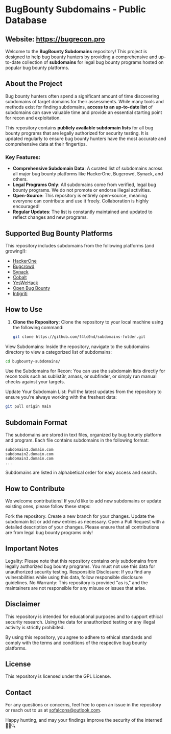# BugBounty Subdomains - Public Database
## Website: https://bugrecon.pro

Welcome to the **BugBounty Subdomains** repository! This project is designed to help bug bounty hunters by providing a comprehensive and up-to-date collection of **subdomains** for legal bug bounty programs hosted on popular bug bounty platforms.

## About the Project

Bug bounty hunters often spend a significant amount of time discovering subdomains of target domains for their assessments. While many tools and methods exist for finding subdomains, **access to an up-to-date list** of subdomains can save valuable time and provide an essential starting point for recon and exploitation.

This repository contains **publicly available subdomain lists** for all bug bounty programs that are legally authorized for security testing. It is updated regularly to ensure bug bounty hunters have the most accurate and comprehensive data at their fingertips.

### Key Features:
- **Comprehensive Subdomain Data**: A curated list of subdomains across all major bug bounty platforms like HackerOne, Bugcrowd, Synack, and others.
- **Legal Programs Only**: All subdomains come from verified, legal bug bounty programs. We do not promote or endorse illegal activities.
- **Open-Source**: This repository is entirely open-source, meaning everyone can contribute and use it freely. Collaboration is highly encouraged!
- **Regular Updates**: The list is constantly maintained and updated to reflect changes and new programs.

## Supported Bug Bounty Platforms

This repository includes subdomains from the following platforms (and growing!):
- [HackerOne](https://www.hackerone.com)
- [Bugcrowd](https://www.bugcrowd.com)
- [Synack](https://www.synack.com)
- [Cobalt](https://cobalt.io)
- [YesWeHack](https://www.yeswehack.com)
- [Open Bug Bounty](https://www.openbugbounty.org)
- [Intigriti](https://www.intigriti.com)

## How to Use

1. **Clone the Repository**: Clone the repository to your local machine using the following command:

   ```bash
   git clone https://github.com/f4lc0nd/subdomains-folder.git
View Subdomains: Inside the repository, navigate to the subdomains directory to view a categorized list of subdomains:

```bash
cd bugbounty-subdomains/
```

Use the Subdomains for Recon: You can use the subdomain lists directly for recon tools such as sublist3r, amass, or subfinder, or simply run manual checks against your targets.

Update Your Subdomain List: Pull the latest updates from the repository to ensure you're always working with the freshest data:

```bash
git pull origin main
```
## Subdomain Format
The subdomains are stored in text files, organized by bug bounty platform and program. Each file contains subdomains in the following format:

```text
subdomain1.domain.com
subdomain2.domain.com
subdomain3.domain.com
...
```
Subdomains are listed in alphabetical order for easy access and search.

## How to Contribute
We welcome contributions! If you'd like to add new subdomains or update existing ones, please follow these steps:

Fork the repository.
Create a new branch for your changes.
Update the subdomain list or add new entries as necessary.
Open a Pull Request with a detailed description of your changes.
Please ensure that all contributions are from legal bug bounty programs only!

## Important Notes
Legality: Please note that this repository contains only subdomains from legally authorized bug bounty programs. You must not use this data for unauthorized security testing.
Responsible Disclosure: If you find any vulnerabilities while using this data, follow responsible disclosure guidelines.
No Warranty: This repository is provided "as is," and the maintainers are not responsible for any misuse or issues that arise.

## Disclaimer
This repository is intended for educational purposes and to support ethical security research. Using the data for unauthorized testing or any illegal activity is strictly prohibited.

By using this repository, you agree to adhere to ethical standards and comply with the terms and conditions of the respective bug bounty platforms.

## License
This repository is licensed under the GPL License.

## Contact
For any questions or concerns, feel free to open an issue in the repository or reach out to us at sofalcons@outlook.com.

Happy hunting, and may your findings improve the security of the internet! 🕵️‍♂️🔍
